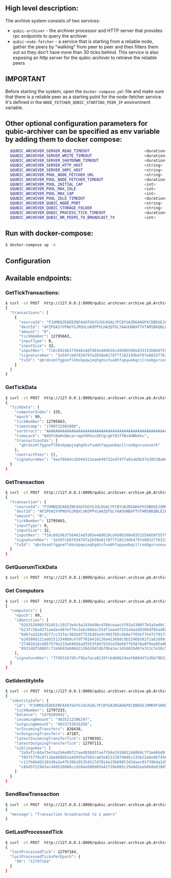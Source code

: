 ## High level description:
The archive system consists of two services:
- `qubic-archiver` - the archiver processor and HTTP server that provides rpc endpoints to query the archiver
- `qubic-node-fetcher` - a service that is starting from a reliable node, gather the peers by "walking" from peer to peer and then filters them out so they don't have more than 30 ticks behind. This service is also exposing an http server for the qubic-archiver to retrieve the reliable peers

## IMPORTANT
Before starting the system, open the `docker-compose.yml` file and make sure that there is a reliable peer as a starting point for the node-fetcher service. It's defined in the `NODE_FETCHER_QUBIC_STARTING_PEER_IP` environment variable.

## Other optional configuration parameters for qubic-archiver can be specified as env variable by adding them to docker compose:
```bash
  $QUBIC_ARCHIVER_SERVER_READ_TIMEOUT                        <duration>  (default: 5s)
  $QUBIC_ARCHIVER_SERVER_WRITE_TIMEOUT                       <duration>  (default: 5s)
  $QUBIC_ARCHIVER_SERVER_SHUTDOWN_TIMEOUT                    <duration>  (default: 5s)
  $QUBIC_ARCHIVER_SERVER_HTTP_HOST                           <string>    (default: 0.0.0.0:8000)
  $QUBIC_ARCHIVER_SERVER_GRPC_HOST                           <string>    (default: 0.0.0.0:8001)
  $QUBIC_ARCHIVER_POOL_NODE_FETCHER_URL                      <string>    (default: http://127.0.0.1:8080/peers)
  $QUBIC_ARCHIVER_POOL_NODE_FETCHER_TIMEOUT                  <duration>  (default: 2s)
  $QUBIC_ARCHIVER_POOL_INITIAL_CAP                           <int>       (default: 5)
  $QUBIC_ARCHIVER_POOL_MAX_IDLE                              <int>       (default: 20)
  $QUBIC_ARCHIVER_POOL_MAX_CAP                               <int>       (default: 30)
  $QUBIC_ARCHIVER_POOL_IDLE_TIMEOUT                          <duration>  (default: 15s)
  $QUBIC_ARCHIVER_QUBIC_NODE_PORT                            <string>    (default: 21841)
  $QUBIC_ARCHIVER_QUBIC_STORAGE_FOLDER                       <string>    (default: store)
  $QUBIC_ARCHIVER_QUBIC_PROCESS_TICK_TIMEOUT                 <duration>  (default: 5s)
  $QUBIC_ARCHIVER_QUBIC_NR_PEERS_TO_BROADCAST_TX             <int>       (default: 2)
```

## Run with docker-compose:
```bash
$ docker-compose up -d
```

## Configuration

## Available endpoints:

### GetTickTransactions:
```bash
$ curl -sX POST  http://127.0.0.1:8000/qubic.archiver.archive.pb.ArchiveService/GetTickTransactions -d '{"tickNumber": 12795663}'
{
  "transactions": [
    {
      "sourceId": "PJUMDQZEAEDZNFAXATGGYGJULKGALYFCBYUAZRGAHGPXCDBDGEJOMKOFSKKD",
      "destId": "AFZPUAIYVPNUYGJRQVLUKOPPVLHAZQTGLYAAUUNBXFTVTAMSBKQBLEIEPCVJ",
      "amount": "0",
      "tickNumber": 12795663,
      "inputType": 0,
      "inputSize": 32,
      "inputHex": "716c692d637564614dfd03e48d610cd450b590e835155b6b9f55f91c516428b4",
      "signatureHex": "1e597cb8f834797a2b58e8178f7f18219db4797e803277632299ebdc222a4e5194037c29d8dd87c2f8cebdf8dfb30f34b175e37565f8b01d059dc71cc1342200",
      "txId": "qbrdxsmlfggneflkbskpqwjeqhgdssfuabhfapywobqcilroobgvruseuerk"
    }
  ]
}
```
### GetTickData
```bash
$ curl -sX POST  http://127.0.0.1:8000/qubic.archiver.archive.pb.ArchiveService/GetTickData -d '{"tickNumber": 12795663}'
{
  "tickData": {
    "computorIndex": 335,
    "epoch": 99,
    "tickNumber": 12795663,
    "timestamp": "1709731981000",
    "varStruct": "AAAAAAAAAAAAAAAAAAAAAAAAAAAAAAAAAAAAAAAAAAAAAAAAAAAAAAAAAAAAAAAAAAAAAAAAAAAAAAAAAAAAAAAAAAAAAAAAAAAAAAAAAAAAAAAAAAAAAAAAAAAAAAAAAAAAAAAAAAAAAAAAAAAAAAAAAAAAAAAAAAAAAAAAAAAAAAAAAAAAAAAAAAAAAAAAAAAAAAAAAAAAAAAAAAAAAAAAAAAAAAAAAAAAAAAAAAAAAAAAAAAAAAAAAAAAAAAAAAAAAAAAAAAAAAAAAAAAAAAAAAAAAAAAAAAAAAAAAAAAAAAAAAAAAAAAAAAAAAAAAAAAAAAAAAAAAAAAAAAAAA==",
    "timeLock": "Nd5Fn0wHnQmcar+qphSK5ucbEtg/gkY82ffWs4HBbkk=",
    "transactionIds": [
      "qbrdxsmlfggneflkbskpqwjeqhgdssfuabhfapywobqcilroobgvruseuerk"
    ],
    "contractFees": [],
    "signatureHex": "4aef8b84c2b594331eae649722ed747fa01a69b37e38538a0e3257c8f739950c7c7433d22d6fe77231972d51927fb29b3b4cc6dc9b202e609d42e5eddafe1c00"
  }
}
```

### GetTransaction
```bash
$ curl -sX POST  http://127.0.0.1:8000/qubic.archiver.archive.pb.ArchiveService/GetTransaction -d '{"txId": "qbrdxsmlfggneflkbskpqwjeqhgdssfuabhfapywobqcilroobgvruseuerk"}'
{
  "transaction": {
    "sourceId": "PJUMDQZEAEDZNFAXATGGYGJULKGALYFCBYUAZRGAHGPXCDBDGEJOMKOFSKKD",
    "destId": "AFZPUAIYVPNUYGJRQVLUKOPPVLHAZQTGLYAAUUNBXFTVTAMSBKQBLEIEPCVJ",
    "amount": "0",
    "tickNumber": 12795663,
    "inputType": 0,
    "inputSize": 32,
    "inputHex": "716c692d637564614dfd03e48d610cd450b590e835155b6b9f55f91c516428b4",
    "signatureHex": "1e597cb8f834797a2b58e8178f7f18219db4797e803277632299ebdc222a4e5194037c29d8dd87c2f8cebdf8dfb30f34b175e37565f8b01d059dc71cc1342200",
    "txId": "qbrdxsmlfggneflkbskpqwjeqhgdssfuabhfapywobqcilroobgvruseuerk"
  }
}
```

### GetQuorumTickData
```bash
$ curl -sX POST  http://127.0.0.1:8000/qubic.archiver.archive.pb.ArchiveService/GetQuorumTickData  -d '{"tickNumber": 12795663}'
```

### Get Computors
```bash
$ curl -sX POST  http://127.0.0.1:8000/qubic.archiver.archive.pb.ArchiveService/GetComputors -d '{"epoch": 99}'
{
  "computors": {
    "epoch": 99,
    "identities": [
      "9263520905f41451c102f3e4c9a2434490cd766ceaac5f03a5300f7b5a5e60c7",
      "b23fc58a4371aedac687ef76c2ebc666ac554f1aee07351a9aa503b6df05ad92",
      "0d6fa2d10c02f7cc33fec302bd77535d91e9c905785c6b0e7f03ef7547279174",
      "e245860121add2513340b0c47df7010410120a41368dcdb5246b581f2a63d99f",
      "27402616c685f579e233e64056ad5553fd475541439e68ff6587da0f9ee05e8b",
      "8931ddf58887c72eb693ab866212b620d7db79ba1ec1456826d67e313c7e50c5"
    ],
    "signatureHex": "77d93167d5cf9ba7aca8139fcbdb0624eaf6884d7a3bb79832dc5f59131f84da55ee9e29f81cd07fae746b4b7aa055b734c58ce21c3443aef5da521903d10d00"
  }
}
```
### GetIdentityInfo
```bash
$ curl -sX POST  http://127.0.0.1:8000/qubic.archiver.archive.pb.ArchiveService/GetIdentityInfo -d '{"identity": "PJUMDQZEAEDZNFAXATGGYGJULKGALYFCBYUAZRGAHGPXCDBDGEJOMKOFSKKD"}'
{
  "identityInfo": {
    "id": "PJUMDQZEAEDZNFAXATGGYGJULKGALYFCBYUAZRGAHGPXCDBDGEJOMKOFSKKD",
    "tickNumber": 12797233,
    "balance": "1479289941",
    "incomingAmount": "4835212306297",
    "outgoingAmount": "4833733016356",
    "nrIncomingTransfers": 826438,
    "nrOutgoingTransfers": 47187,
    "latestIncomingTransferTick": 12790393,
    "latestOutgoingTransferTick": 12797113,
    "siblingsHex": [
      "2a5af1c66af3ef4a294e09f27aed030d3faeffb9a1910012468b9c7f3e46bd9f",
      "705f57f0c8f11be888bb1e4d935a7582ca65e8212207404bc135b22a6e9bf450",
      "c11fb66d62103d9a2e47b39b205354517d7014e15b6985343daec01f396da1d5",
      "c6b45f22943acd48520886ccd104a580d85b41f39e803c29a8d2eeb0b0e62865"
    ]
  }
}
```

### SendRawTransaction
```bash
$ curl -sX POST  http://127.0.0.1:8000/qubic.archiver.archive.pb.ArchiveService/SendRawTransaction -d '{"signedTx": "228d0b45c0298810c4730d03aed61c7f90f366ea596c62d91947e5144bf0c897d65fd697e9b960d5107547257867336d109066ea408a2ca36bb2325783804e8464000000000000003b06c300000000005c885cc9f5abe907710dd6caade707350003dc9e2f7ba9905ad699b86e939d419e374f662caf1d09d4997889a00f0cc77cbef37f643a5f5c16a4519f164a2200"}'
{
  "message": "Transaction broadcasted to 2 peers"
}
```

### GetLastProcessedTick
```bash
$ curl -sX POST  http://127.0.0.1:8000/qubic.archiver.archive.pb.ArchiveService/GetLastProcessedTick
{
  "lastProcessedTick": 12797164,
  "lastProcessedTicksPerEpoch": {
    "99": "12797164"
  }
} 
```



